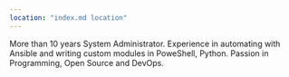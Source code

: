 ```yaml
---
location: "index.md location"
---
```

More than 10 years System Administrator. Experience in automating with Ansible and writing custom modules in PoweShell, Python. Passion in Programming, Open Source and DevOps.
